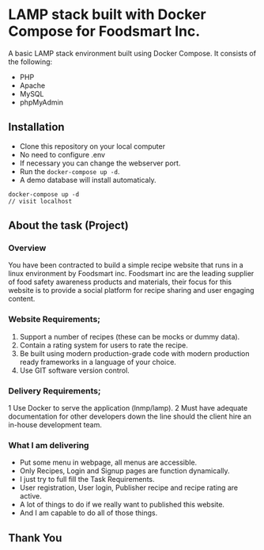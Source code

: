 #  LAMP stack built with Docker Compose for  Foodsmart Inc.

A basic LAMP stack environment built using Docker Compose. It consists of the following:

* PHP
* Apache
* MySQL
* phpMyAdmin

##  Installation
 
* Clone this repository on your local computer
* No need to configure .env
* If necessary you can change the webserver port.
* Run the `docker-compose up -d`.
* A demo database will install automaticaly.

```
docker-compose up -d
// visit localhost
```

##  About the task (Project)

### Overview
You have been contracted to build a simple recipe website that runs in a linux environment by Foodsmart inc. Foodsmart inc are the leading supplier of food safety awareness products and materials, their focus for this website is to provide a social platform for recipe sharing and user engaging content.

### Website Requirements;
1. Support a number of recipes (these can be mocks or dummy data).
2. Contain a rating system for users to rate the recipe.
3. Be built using modern production-grade code with modern production ready frameworks in a language of your choice.
4. Use GIT software version control.

### Delivery Requirements;
1 Use Docker to serve the application (lnmp/lamp).
2 Must have adequate documentation for other developers down the line should the client hire an in-house development team.

### What I am delivering
- Put some menu in webpage, all menus are accessible. 
- Only Recipes, Login and Signup pages are function dynamically.
- I just try to full fill the Task Requirements.
- User registration, User login, Publisher recipe and recipe rating are active.
- A lot of things to do if we really want to published this website.
- And I am capable to do all of those things.

## Thank You